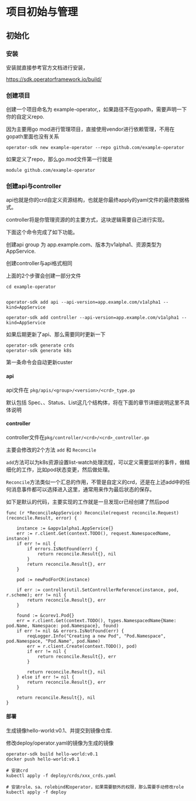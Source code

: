 # 项目初始与管理

## 初始化

### 安装

安装就直接参考官方文档进行安装，

https://sdk.operatorframework.io/build/



### 创建项目

创建一个项目命名为 example-operator,，如果路径不在gopath，需要声明一下你的自定义repo. 

因为主要用go mod进行管理项目，直接使用vendor进行依赖管理，不用在gopath里面也没有关系

```
operator-sdk new example-operator --repo github.com/example-operator
```

如果定义了repo，那么go.mod文件第一行就是

```
module github.com/example-operator
```



### 创建api与controller

api也就是你的crd自定义资源结构，也就是你最终apply的yaml文件的最终数据格式。

controller将是你管理资源的的主要方式，这块逻辑需要自己进行实现。



下面这个命令完成了如下功能。

创建api group 为 app.example.com、版本为v1alpha1、资源类型为AppService.

创建controller与api格式相同

上面的2个步骤会创建一部分文件

```
cd example-operator


operator-sdk add api --api-version=app.example.com/v1alpha1 --kind=AppService

operator-sdk add controller --api-version=app.example.com/v1alpha1 --kind=AppService
```



如果后期更新了api、那么需要同时更新一下

```
operator-sdk generate crds
operator-sdk generate k8s
```

第一条命令会自动更新custer



#### api

api文件在 `pkg/apis/<group>/<version>/<crd>_type.go`

默认包括 <crd>Spec、<crd>、<crd>Status、<crd>List这几个结构体，将在下面的章节详细说明这里不具体说明

#### controller

controller文件在`pkg/controller/<crd>/<crd>_controller.go`

主要会修改的2个方法 `add` 和 `Reconcile`

`add`方法可以为k8s资源设置list-watch处理流程，可以定义需要监听的事件，做精细化的工作，比如pod状态变更，然后做处理。

`Reconcile`方法类似一个汇总的作用，不管是自定义的crd，还是在上述add中的任何消息事件都可以选择进入这里，通常用来作为最后状态的保存。 



如下是默认的代码，主要实现的工作就是一旦发现cr已经创建了然后pod

```
func (r *ReconcileAppService) Reconcile(request reconcile.Request) (reconcile.Result, error) {

	instance := &appv1alpha1.AppService{}
	err := r.client.Get(context.TODO(), request.NamespacedName, instance)
	if err != nil {
		if errors.IsNotFound(err) {
			return reconcile.Result{}, nil
		}
		return reconcile.Result{}, err
	}

	pod := newPodForCR(instance)

	if err := controllerutil.SetControllerReference(instance, pod, r.scheme); err != nil {
		return reconcile.Result{}, err
	}

	found := &corev1.Pod{}
	err = r.client.Get(context.TODO(), types.NamespacedName{Name: pod.Name, Namespace: pod.Namespace}, found)
	if err != nil && errors.IsNotFound(err) {
		reqLogger.Info("Creating a new Pod", "Pod.Namespace", pod.Namespace, "Pod.Name", pod.Name)
		err = r.client.Create(context.TODO(), pod)
		if err != nil {
			return reconcile.Result{}, err
		}

		return reconcile.Result{}, nil
	} else if err != nil {
		return reconcile.Result{}, err
	}

	return reconcile.Result{}, nil
}
```



#### 部署

生成镜像hello-world:v0.1、并提交到镜像仓库.

修改deploy/operator.yaml的镜像为生成的镜像

```
operator-sdk build hello-world:v0.1
docker push hello-world:v0.1

# 安装crd
kubectl apply -f deploy/crds/xxx_crds.yaml

# 安装role、sa、rolebind和operator，如果需要额外的权限，那么需要手动修改role
kubectl apply -f deploy

```







